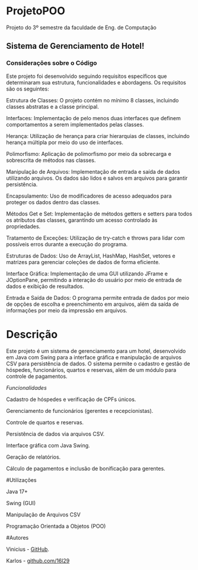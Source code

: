 # ProjetoPOO
Projeto do 3º semestre da faculdade de Eng. de Computação

## Sistema de Gerenciamento de Hotel!

### Considerações sobre o Código
Este projeto foi desenvolvido seguindo requisitos específicos que determinaram sua estrutura, funcionalidades e abordagens. Os requisitos são os seguintes:

Estrutura de Classes: O projeto contém no mínimo 8 classes, incluindo classes abstratas e a classe principal.

Interfaces: Implementação de pelo menos duas interfaces que definem comportamentos a serem implementados pelas classes.

Herança: Utilização de herança para criar hierarquias de classes, incluindo herança múltipla por meio do uso de interfaces.

Polimorfismo: Aplicação de polimorfismo por meio da sobrecarga e sobrescrita de métodos nas classes.

Manipulação de Arquivos: Implementação de entrada e saída de dados utilizando arquivos. Os dados são lidos e salvos em arquivos para garantir persistência.

Encapsulamento: Uso de modificadores de acesso adequados para proteger os dados dentro das classes.

Métodos Get e Set: Implementação de métodos getters e setters para todos os atributos das classes, garantindo um acesso controlado às propriedades.

Tratamento de Exceções: Utilização de try-catch e throws para lidar com possíveis erros durante a execução do programa.

Estruturas de Dados: Uso de ArrayList, HashMap, HashSet, vetores e matrizes para gerenciar coleções de dados de forma eficiente.

Interface Gráfica: Implementação de uma GUI utilizando JFrame e JOptionPane, permitindo a interação do usuário por meio de entrada de dados e exibição de resultados.

Entrada e Saída de Dados: O programa permite entrada de dados por meio de opções de escolha e preenchimento em arquivos, além da saída de informações por meio da impressão em arquivos.


# Descrição

Este projeto é um sistema de gerenciamento para um hotel, desenvolvido em Java com Swing para a interface gráfica e manipulação de arquivos CSV para persistência de dados. O sistema permite o cadastro e gestão de hóspedes, funcionários, quartos e reservas, além de um módulo para controle de pagamentos.

*Funcionalidades*

Cadastro de hóspedes e verificação de CPFs únicos.

Gerenciamento de funcionários (gerentes e recepcionistas).

Controle de quartos e reservas.

Persistência de dados via arquivos CSV.

Interface gráfica com Java Swing.

Geração de relatórios.

Cálculo de pagamentos e inclusão de bonificação para gerentes.

#Utilizações

Java 17+

Swing (GUI)

Manipulação de Arquivos CSV

Programação Orientada a Objetos (POO)

#Autores

Vinicius - [GitHub](https://github.com/sillosvn).

Karlos - [github.com/16l29](https://github.com/16l29/)

